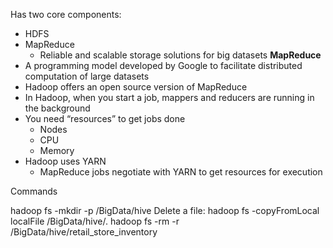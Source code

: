 Has two core components:
- HDFS
- MapReduce
	- Reliable and scalable storage solutions for big datasets
**MapReduce**
- A programming model developed by Google to facilitate distributed computation of large datasets
- Hadoop offers an open source version of MapReduce
- In Hadoop, when you start a job, mappers and reducers are running in the background
- You need “resources” to get jobs done
	- Nodes
	- CPU
	- Memory
- Hadoop uses YARN
	- MapReduce jobs negotiate with YARN to get resources for execution

Commands

hadoop fs -mkdir -p /BigData/hive
Delete a file: hadoop fs -copyFromLocal localFile /BigData/hive/.
hadoop fs -rm -r /BigData/hive/retail_store_inventory